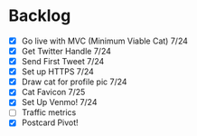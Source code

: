 # Backlog
- [x] Go live with MVC (Minimum Viable Cat) 7/24
- [x] Get Twitter Handle 7/24
- [x] Send First Tweet 7/24
- [x] Set up HTTPS 7/24
- [x] Draw cat for profile pic 7/24
- [x] Cat Favicon 7/25
- [x] Set Up Venmo! 7/24
- [ ] Traffic metrics
- [x] Postcard Pivot!
